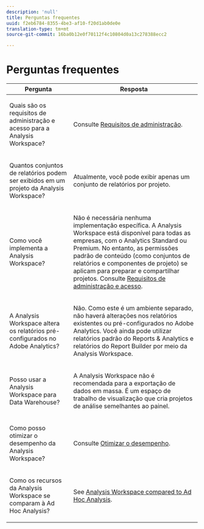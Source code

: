 ```yaml
---
description: 'null'
title: Perguntas frequentes
uuid: f2eb6784-8355-4be3-af10-f20d1ab0de0e
translation-type: tm+mt
source-git-commit: 16ba0b12e0f70112f4c10804d0a13c278388ecc2

---
```



# Perguntas frequentes

<table id="table_BC4237EC03FF42579CC736498D6654F9"> 
 <thead> 
  <tr> 
   <th colname="col1" class="entry"> Pergunta </th> 
   <th colname="col2" class="entry"> Resposta </th> 
  </tr> 
 </thead>
 <tbody> 
  <tr> 
   <td colname="col1"> <p>Quais são os requisitos de administração e acesso para a Analysis Workspace? </p> </td> 
   <td colname="col2"> <p>Consulte <a href="/help/analyze/analysis-workspace/frequently-asked-questions-analysis-workspace.md"  > Requisitos de administração</a>. </p> </td> 
  </tr> 
  <tr> 
   <td colname="col1"> <p>Quantos conjuntos de relatórios podem ser exibidos em um projeto da Analysis Workspace? </p> </td> 
   <td colname="col2"> <p>Atualmente, você pode exibir apenas um conjunto de relatórios por projeto. </p> </td> 
  </tr> 
  <tr> 
   <td colname="col1"> <p>Como você implementa a Analysis Workspace? </p> </td> 
   <td colname="col2"> <p>Não é necessária nenhuma implementação específica. A Analysis Workspace está disponível para todas as empresas, com o Analytics Standard ou Premium. No entanto, as permissões padrão de conteúdo (como conjuntos de relatórios e componentes de projeto) se aplicam para preparar e compartilhar projetos. Consulte <a href="/help/analyze/analysis-workspace/frequently-asked-questions-analysis-workspace.md#section_FD3737DE452F4F6CA181F13FF3DC668F"  >Requisitos de administração e acesso</a>. </p> </td> 
  </tr> 
  <tr> 
   <td colname="col1"> <p>A Analysis Workspace altera os relatórios pré-configurados no Adobe Analytics? </p> </td> 
   <td colname="col2"> <p>Não. Como este é um ambiente separado, não haverá alterações nos relatórios existentes ou pré-configurados no Adobe Analytics. Você ainda pode utilizar relatórios padrão do Reports &amp; Analytics e relatórios do Report Builder por meio da Analysis Workspace. </p> </td> 
  </tr> 
  <tr> 
   <td colname="col1"> <p>Posso usar a Analysis Workspace para Data Warehouse? </p> </td> 
   <td colname="col2"> <p>A Analysis Workspace não é recomendada para a exportação de dados em massa. É um espaço de trabalho de visualização que cria projetos de análise semelhantes ao painel. </p> </td> 
  </tr>
  <tr> 
   <td colname="col1"> <p>Como posso otimizar o desempenho da Analysis Workspace? </p> </td> 
   <td colname="col2"> <p>Consulte <a href="/help/analyze/analysis-workspace/optimizing-performance.md"  >Otimizar o desempenho</a>. </p> </td> 
  </tr> 
  <tr> 
   <td colname="col1"> <p>Como os recursos da Analysis Workspace se comparam à Ad Hoc Analysis? </p> </td> 
   <td colname="col2"> <p>See <a href="/help/analyze/analysis-workspace/adhocanalysis-vs-analysisworkspace.md"  > Analysis Workspace compared to Ad Hoc Analysis</a>. </p> </td> 
  </tr> 
 </tbody> 
</table>

